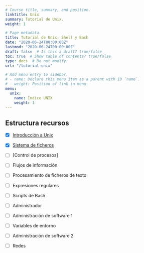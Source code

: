 ```yaml
---
# Course title, summary, and position.
linktitle: Unix
summary: Tutorial de Unix.
weight: 1

# Page metadata.
title: Tutorial de Unix, Shell y Bash
date: "2020-06-24T00:00:00Z"
lastmod: "2020-06-24T00:00:00Z"
draft: false  # Is this a draft? true/false
toc: true  # Show table of contents? true/false
type: docs  # Do not modify.
url: "/tutorial-unix"

# Add menu entry to sidebar.
# - name: Declare this menu item as a parent with ID `name`.
# - weight: Position of link in menu.
menu:
  unix:
    name: Índice UNIX
    weight: 1
---
```


## Estructura recursos

- [X] [Introducción a Unix](/unix/01-unix-intro)
- [X] [Sistema de ficheros](/unix/02-sistema-ficheros)
- [ ] [Control de procesos]
- [ ] Flujos de información
- [ ] Procesamiento de ficheros de texto
- [ ] Expresiones regulares
- [ ] Scripts de Bash
- [ ] Administrador
- [ ] Administración de software 1
- [ ] Variables de entorno
- [ ] Administración de software 2
- [ ] Redes



